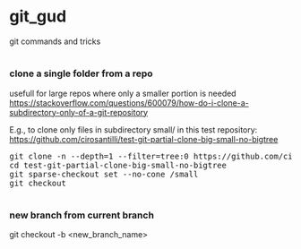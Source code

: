 # git_gud
git commands and tricks

#

### clone a single folder from a repo
usefull for large repos where only a smaller portion is needed
https://stackoverflow.com/questions/600079/how-do-i-clone-a-subdirectory-only-of-a-git-repository

E.g., to clone only files in subdirectory small/ in this test repository: https://github.com/cirosantilli/test-git-partial-clone-big-small-no-bigtree  

<pre>
git clone -n --depth=1 --filter=tree:0 https://github.com/cirosantilli/test-git-partial-clone-big-small-no-bigtree
cd test-git-partial-clone-big-small-no-bigtree
git sparse-checkout set --no-cone /small
git checkout
</pre>

#

### new branch from current branch
git checkout -b <new_branch_name>
